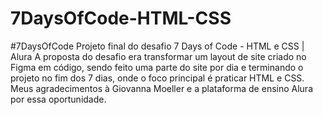 # 7DaysOfCode-HTML-CSS
#7DaysOfCode  Projeto final do desafio 7 Days of Code - HTML e CSS | Alura  A proposta do desafio era transformar um layout de site criado no Figma em código, sendo feito uma parte do site por dia e terminando o projeto no fim dos 7 dias, onde o foco principal é praticar HTML e CSS.  Meus agradecimentos à Giovanna Moeller e a plataforma de ensino Alura por essa oportunidade.
